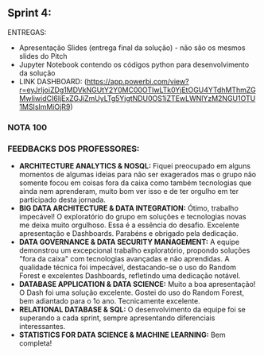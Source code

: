 ## Sprint 4:
ENTREGAS:
- Apresentação Slides (entrega final da solução) - não são os mesmos slides do Pitch
- Jupyter Notebook contendo os códigos python para desenvolvimento da solução
- LINK DASHBOARD: (https://app.powerbi.com/view?r=eyJrIjoiZDg1MDVkNGUtY2Y0MC00OTIwLTk0YjEtOGU4YTdhMThmZGMwIiwidCI6IjExZGJiZmUyLTg5YjgtNDU0OS1iZTEwLWNlYzM2NGU1OTU1MSIsImMiOjR9)

### NOTA 100
### FEEDBACKS DOS PROFESSORES:
- **ARCHITECTURE ANALYTICS & NOSQL:** Fiquei preocupado em alguns momentos de algumas ideias para não ser exagerados mas o grupo não somente focou em coisas fora da caixa como também tecnologias que ainda nem aprenderam, muito bom ver isso e de ter orgulho em ter participado desta jornada.
- **BIG DATA ARCHITECTURE & DATA INTEGRATION:** Ótimo, trabalho impecável! O exploratório do grupo em soluções e tecnologias novas me deixa muito orgulhoso. Essa é a essência do desafio. Excelente apresentação e Dashboards. Parabéns e obrigado pela dedicação.
- **DATA GOVERNANCE & DATA SECURITY MANAGEMENT:** A equipe demonstrou um excepcional trabalho exploratório, propondo soluções "fora da caixa" com tecnologias avançadas e não aprendidas. A qualidade técnica foi impecável, destacando-se o uso do Random Forest e excelentes Dashboards, refletindo uma dedicação notável.
- **DATABASE APPLICATION & DATA SCIENCE:** Muito a boa apresentação! O Dash foi uma solução excelente. Gostei do uso do Random Forest, bem adiantado para o 1o ano. Tecnicamente excelente.
- **RELATIONAL DATABASE & SQL:** O desenvolvimento da equipe foi se superando a cada sprint, sempre apresentando diferenciais interessantes.
- **STATISTICS FOR DATA SCIENCE & MACHINE LEARNING:** Bem completa!
